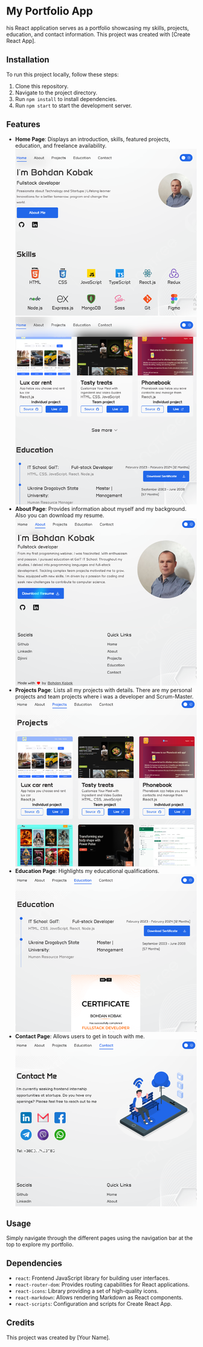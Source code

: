 # My Portfolio App

his React application serves as a portfolio showcasing my skills, projects,
education, and contact information. This project was created with [Create React
App].

## Installation

To run this project locally, follow these steps:

1. Clone this repository.
2. Navigate to the project directory.
3. Run `npm install` to install dependencies.
4. Run `npm start` to start the development server.

## Features

- **Home Page**: Displays an introduction, skills, featured projects, education,
  and freelance availability. ![home page preview](./public/screens/homepage.png)
  ![home page preview](./public/screens/homepage2.png)
- **About Page**: Provides information about myself and my background. Also you
  can download my resume. ![about me page preview](./public/screens/aboutpage.png)
- **Projects Page**: Lists all my projects with details. There are my personal
  projects and team projects where i was a developer and Scrum-Master.
  ![Projects page preview](./public/screens/projectpage.png)
- **Education Page**: Highlights my educational qualifications.
  ![Education page preview](./public/screens/educationpage.png)
- **Contact Page**: Allows users to get in touch with me.
  ![contact me page preview](./public/screens/contactpage.png)

## Usage

Simply navigate through the different pages using the navigation bar at the top
to explore my portfolio.

## Dependencies

- `react`: Frontend JavaScript library for building user interfaces.
- `react-router-dom`: Provides routing capabilities for React applications.
- `react-icons`: Library providing a set of high-quality icons.
- `react-markdown`: Allows rendering Markdown as React components.
- `react-scripts`: Configuration and scripts for Create React App.

## Credits

This project was created by [Your Name].
